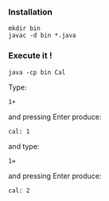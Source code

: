 ### Installation

    mkdir bin
    javac -d bin *.java

### Execute it !

    java -cp bin Cal

Type:

    1+

and pressing Enter produce:

    cal: 1

and type:

    1=

and pressing Enter produce:

    cal: 2
